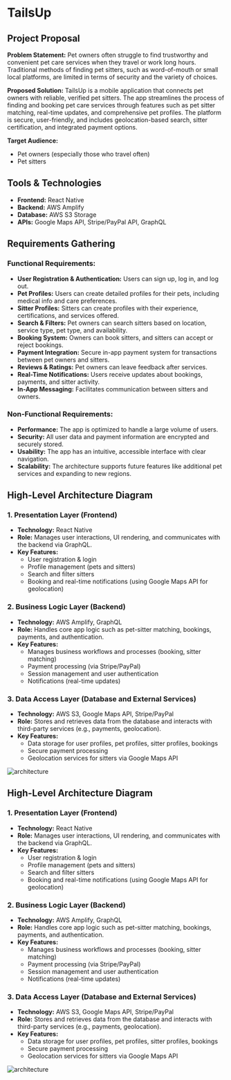# TailsUp

## Project Proposal

**Problem Statement:**
Pet owners often struggle to find trustworthy and convenient pet care services when they travel or work long hours. Traditional methods of finding pet sitters, such as word-of-mouth or small local platforms, are limited in terms of security and the variety of choices.

**Proposed Solution:**
TailsUp is a mobile application that connects pet owners with reliable, verified pet sitters. The app streamlines the process of finding and booking pet care services through features such as pet sitter matching, real-time updates, and comprehensive pet profiles. The platform is secure, user-friendly, and includes geolocation-based search, sitter certification, and integrated payment options.

**Target Audience:**
- Pet owners (especially those who travel often)
- Pet sitters

## Tools & Technologies
- **Frontend:** React Native
- **Backend:** AWS Amplify
- **Database:** AWS S3 Storage
- **APIs:** Google Maps API, Stripe/PayPal API, GraphQL

## Requirements Gathering

### Functional Requirements:
- **User Registration & Authentication:** Users can sign up, log in, and log out.
- **Pet Profiles:** Users can create detailed profiles for their pets, including medical info and care preferences.
- **Sitter Profiles:** Sitters can create profiles with their experience, certifications, and services offered.
- **Search & Filters:** Pet owners can search sitters based on location, service type, pet type, and availability.
- **Booking System:** Owners can book sitters, and sitters can accept or reject bookings.
- **Payment Integration:** Secure in-app payment system for transactions between pet owners and sitters.
- **Reviews & Ratings:** Pet owners can leave feedback after services.
- **Real-Time Notifications:** Users receive updates about bookings, payments, and sitter activity.
- **In-App Messaging:** Facilitates communication between sitters and owners.

### Non-Functional Requirements:
- **Performance:** The app is optimized to handle a large volume of users.
- **Security:** All user data and payment information are encrypted and securely stored.
- **Usability:** The app has an intuitive, accessible interface with clear navigation.
- **Scalability:** The architecture supports future features like additional pet services and expanding to new regions.

## High-Level Architecture Diagram

### 1. **Presentation Layer (Frontend)**
- **Technology:** React Native
- **Role:** Manages user interactions, UI rendering, and communicates with the backend via GraphQL.
- **Key Features:** 
  - User registration & login
  - Profile management (pets and sitters)
  - Search and filter sitters
  - Booking and real-time notifications (using Google Maps API for geolocation)

### 2. **Business Logic Layer (Backend)**
- **Technology:** AWS Amplify, GraphQL
- **Role:** Handles core app logic such as pet-sitter matching, bookings, payments, and authentication.
- **Key Features:**
  - Manages business workflows and processes (booking, sitter matching)
  - Payment processing (via Stripe/PayPal)
  - Session management and user authentication
  - Notifications (real-time updates)

### 3. **Data Access Layer (Database and External Services)**
- **Technology:** AWS S3, Google Maps API, Stripe/PayPal
- **Role:** Stores and retrieves data from the database and interacts with third-party services (e.g., payments, geolocation).
- **Key Features:**
  - Data storage for user profiles, pet profiles, sitter profiles, bookings
  - Secure payment processing
  - Geolocation services for sitters via Google Maps API

![architecture](https://github.com/user-attachments/assets/216282e5-3de0-48e3-8e6c-18c3dfd2c508)


## High-Level Architecture Diagram

### 1. **Presentation Layer (Frontend)**
- **Technology:** React Native
- **Role:** Manages user interactions, UI rendering, and communicates with the backend via GraphQL.
- **Key Features:** 
  - User registration & login
  - Profile management (pets and sitters)
  - Search and filter sitters
  - Booking and real-time notifications (using Google Maps API for geolocation)

### 2. **Business Logic Layer (Backend)**
- **Technology:** AWS Amplify, GraphQL
- **Role:** Handles core app logic such as pet-sitter matching, bookings, payments, and authentication.
- **Key Features:**
  - Manages business workflows and processes (booking, sitter matching)
  - Payment processing (via Stripe/PayPal)
  - Session management and user authentication
  - Notifications (real-time updates)

### 3. **Data Access Layer (Database and External Services)**
- **Technology:** AWS S3, Google Maps API, Stripe/PayPal
- **Role:** Stores and retrieves data from the database and interacts with third-party services (e.g., payments, geolocation).
- **Key Features:**
  - Data storage for user profiles, pet profiles, sitter profiles, bookings
  - Secure payment processing
  - Geolocation services for sitters via Google Maps API

![architecture](https://github.com/user-attachments/assets/216282e5-3de0-48e3-8e6c-18c3dfd2c508)


